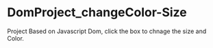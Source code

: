 # DomProject_changeColor-Size
Project Based on Javascript Dom, click the box to chnage the size and Color.
